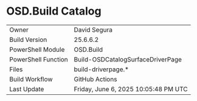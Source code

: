 ﻿# OSD.Build Catalog

| | |
|-|-|
| Owner | David Segura |
| Build Version | 25.6.6.2 |
| PowerShell Module | OSD.Build |
| PowerShell Function | Build-OSDCatalogSurfaceDriverPage |
| Files | build-driverpage.* |
| Build Workflow | GitHub Actions |
| Last Update | Friday, June 6, 2025 10:05:48 PM UTC |
